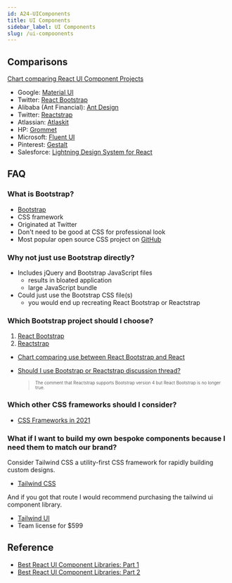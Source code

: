 ```yaml
---
id: A24-UIComponents
title: UI Components
sidebar_label: UI Components
slug: /ui-compoonents
---
```


## Comparisons

[Chart comparing React UI Component Projects](https://www.npmtrends.com/@material-ui/core-vs-react-bootstrap-vs-antd-vs-reactstrap-vs-@atlaskit/theme-vs-grommet-vs-@fluentui/react-vs-gestalt)

- Google: [Material UI](https://material-ui.com/)
- Twitter: [React Bootstrap](https://react-bootstrap.github.io/)
- Alibaba (Ant Financial): [Ant Design](https://ant.design/docs/react/introduce)
- Twitter: [Reactstrap](https://reactstrap.github.io/)
- Atlassian: [Atlaskit](https://atlaskit.atlassian.com/)
- HP: [Grommet](https://v2.grommet.io/)
- Microsoft: [Fluent UI](https://developer.microsoft.com/en-us/fluentui)
- Pinterest: [Gestalt](https://gestalt.netlify.app/)
- Salesforce: [Lightning Design System for React](https://react.lightningdesignsystem.com/)

<!-- @material-ui/core
react-bootstrap
antd
reactstrap
@atlaskit/theme
grommet
@fluentui/react -->

## FAQ

### What is Bootstrap?

- [Bootstrap](https://getbootstrap.com/)
- CSS framework
- Originated at Twitter
- Don't need to be good at CSS for professional look
- Most popular open source CSS project on [GitHub](https://github.com/search?q=stars%3A%3E100&s=stars&type=Repositories)

### Why not just use Bootstrap directly?

- Includes jQuery and Bootstrap JavaScript files
  - results in bloated application
  - large JavaScript bundle
- Could just use the Bootstrap CSS file(s)
  - you would end up recreating React Bootstrap or Reactstrap

### Which Bootstrap project should I choose?

1. [React Bootstrap](https://react-bootstrap.github.io/)
1. [Reactstrap](https://reactstrap.github.io/)

- [Chart comparing use between React Bootstrap and React](https://www.npmtrends.com/react-bootstrap-vs-reactstrap)
- [Should I use Bootstrap or Reactstrap discussion thread?](https://www.reddit.com/r/reactjs/comments/8xp5x9/should_i_use_reactstrap_or_bootstrap_with_react/)

  > <sub><sup>The comment that Reactstrap supports Bootstrap version 4 but React Bootstrap is no longer true.</sup></sub>

### Which other CSS frameworks should I consider?

- [CSS Frameworks in 2021](https://itnext.io/yes-heres-the-best-css-framework-in-2021-2c9eb2ced678)

### What if I want to build my own bespoke components because I need them to match our brand?

Consider Tailwind CSS a utility-first CSS framework for rapidly building custom designs.

- [Tailwind CSS](https://tailwindcss.com/)

And if you got that route I would recommend purchasing the tailwind ui component library.

- [Tailwind UI](https://tailwindui.com/)
- Team license for \$599

<!-- If you like semantic and want to write your own JS:
Bulma  -->

## Reference

- [Best React UI Component Libraries: Part 1](https://blog.bitsrc.io/11-react-component-libraries-you-should-know-178eb1dd6aa4)
- [Best React UI Component Libraries: Part 2](https://blog.bitsrc.io/best-react-ui-component-libraries-for-2018-part-2-d231dcb04c0a)
